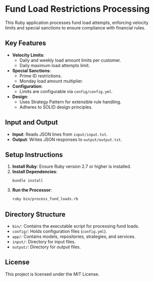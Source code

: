 # Fund Load Restrictions Processing

This Ruby application processes fund load attempts, enforcing velocity limits and special sanctions to ensure compliance with financial rules.

## Key Features

- **Velocity Limits**:
  - Daily and weekly load amount limits per customer.
  - Daily maximum load attempts limit.
- **Special Sanctions**:
  - Prime ID restrictions.
  - Monday load amount multiplier.
- **Configuration**:
  - Limits are configurable via `config/config.yml`.
- **Design**:
  - Uses Strategy Pattern for extensible rule handling.
  - Adheres to SOLID design principles.

## Input and Output

- **Input**: Reads JSON lines from `input/input.txt`.
- **Output**: Writes JSON responses to `output/output.txt`.

## Setup Instructions

1. **Install Ruby**: Ensure Ruby version 2.7 or higher is installed.
2. **Install Dependencies**:
   ```bash
   bundle install
   ```
3. **Run the Processor**:
   ```bash
   ruby bin/process_fund_loads.rb
   ```

## Directory Structure

- `bin/`: Contains the executable script for processing fund loads.
- `config/`: Holds configuration files (`config.yml`).
- `app/`: Contains models, repositories, strategies, and services.
- `input/`: Directory for input files.
- `output/`: Directory for output files.

## License

This project is licensed under the MIT License.

